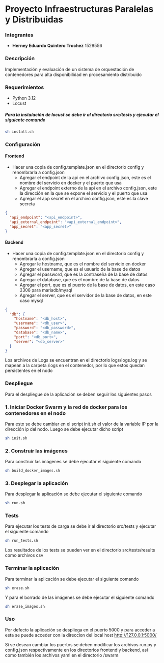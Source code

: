 # Proyecto Infraestructuras Paralelas y Distribuidas



### Integrantes
- **Herney Eduardo Quintero Trochez** 1528556

### Descripción
Implementación y evaluación de un sistema de orquestación de contenedores para alta disponibilidad en procesamiento distribuido


### Requerimientos
- Python 3.12
- Locust
##### Para la instalación de locust se debe ir al directorio src/tests y ejecutar el siguiente comando
```bash
sh install.sh
```
### Configuración
#### Frontend
- Hacer una copia de config.template.json en el directorio config y renombrarla a config.json
  - Agregar el endpoint de la api en el archivo config.json, este es el nombre del servicio en docker y el puerto que usa
  - Agregar el endpoint externo de la api en el archivo config.json, este la dirección en la que se expone el servicio y el puerto que usa
  - Agregar el app secret en el archivo config.json, este es la clave secreta
 
```json
{
  "api_endpoint": "<api_endpoint>",
  "api_external_endpoint": "<api_external_endpoint>",
  "app_secret": "<app_secret>"
}
```

#### Backend
- Hacer una copia de config.template.json en el directorio config y renombrarla a config.json
    - Agregar le hostname, que es el nombre del servicio en docker
    - Agregar el username, que es el usuario de la base de datos
    - Agregar el password, que es la contraseña de la base de datos
    - Agregar el database, que es el nombre de la base de datos
    - Agregar el port, que es el puerto de la base de datos, en este caso 3306 para mariadb/mysql
    - Agregar el server, que es el servidor de la base de datos, en este caso mysql
```json
{
  "db": {
    "hostname": "<db_host>",
    "username": "<db_user>",
    "password": "<db_password>",
    "database": "<db_name>",
    "port": "<db_port>",
    "server": "<db_server>"
  }
}
```
Los archivos de Logs se encuentran en el directorio logs/logs.log y se mapean a la carpeta /logs en el contenedor, por lo que estos quedan persistentes en el nodo

### Despliegue
Para el despliegue de la aplicación se deben seguir los siguientes pasos
### 1. Iniciar Docker Swarm y la red de docker para los contenedores en el nodo
Para esto se debe cambiar en el script init.sh el valor de la variable IP por la dirección ip del nodo. Luego se debe ejecutar dicho script
```bash
sh init.sh
```
### 2. Construir las imágenes
Para construir las imágenes se debe ejecutar el siguiente comando
```bash
sh build_docker_images.sh
```
### 3. Desplegar la aplicación
Para desplegar la aplicación se debe ejecutar el siguiente comando
```bash
sh run.sh
```
### Tests
Para ejecutar los tests de carga se debe ir al directorio src/tests y ejecutar el siguiente comando
```bash
sh run_tests.sh
```
Los resultados de los tests se pueden ver en el directorio src/tests/results como archivos csv

### Terminar la aplicación
Para terminar la aplicación se debe ejecutar el siguiente comando
```bash
sh erase.sh
```
Y para el borrado de las imágenes se debe ejecutar el siguiente comando
```bash
sh erase_images.sh
```

### Uso
Por defecto la aplicación se despliega en el puerto 5000 y para acceder a esta se puede acceder con la direccion del local host
http://127.0.0.1:5000/

Sí se desean cambiar los puertos se deben modificar los archivos run.py y config.json respectivamente en los directorios frontend y backend, asi como también los archivos yaml en el directorio /swarm